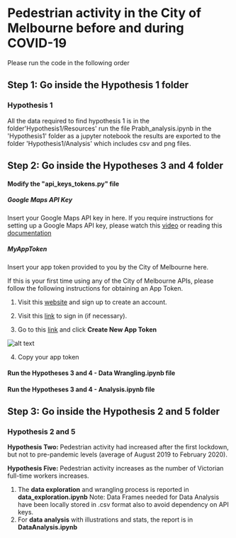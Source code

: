 # Pedestrian activity in the City of Melbourne before and during COVID-19
 Please run the code in the following order
 
## Step 1: Go inside the Hypothesis 1 folder
### Hypothesis 1

All the data required to find hypothesis 1 is in the folder'Hypothesis1/Resources'
run the file Prabh_analysis.ipynb in the 'Hypothesis1' folder as a jupyter notebook
the results are exported to the folder 'Hypothesis1/Analysis' which includes csv and png files.

## Step 2: Go inside the Hypotheses 3 and 4 folder
#### Modify the "api_keys_tokens.py" file

##### Google Maps API Key
Insert your Google Maps API key in here.
If you require instructions for setting up a Google Maps API key, please watch this [video](https://www.youtube.com/watch?v=2_HZObVbe-g&t=10s) or reading this [documentation](https://developers.google.com/maps/documentation/javascript/get-api-key)


##### MyAppToken
Insert your app token provided to you by the City of Melbourne here.

If this is your first time using any of the City of Melbourne APIs, please follow the following instructions for obtaining an App Token.

1) Visit this [website](https://data.melbourne.vic.gov.au/signup) and sign up to create an account.

2) Visit this [link](https://data.melbourne.vic.gov.au/login) to sign in (if necessary).

3) Go to this [link](https://data.melbourne.vic.gov.au/profile/edit/developer_settings) and click **Create New App Token**

![alt text](https://github.com/James-Akerman/project-one/blob/main/Readme%20images/get%20app%20token.PNG "Create New App Token")

4) Copy your app token

#### Run the Hypotheses 3 and 4 - Data Wrangling.ipynb file

#### Run the Hypotheses 3 and 4 - Analysis.ipynb file

## Step 3: Go inside the Hypothesis 2 and 5 folder

### Hypothesis 2 and 5
**Hypothesis Two:** Pedestrian activity had increased after the first lockdown, but not to pre-pandemic levels (average of August 2019 to February 2020).

**Hypothesis Five:** Pedestrian activity increases as the number of Victorian full-time workers increases.

1) The **data exploration** and wrangling process is reported in **data_exploration.ipynb**
Note:  Data Frames needed for Data Analysis have been locally stored in .csv format also to avoid dependency on API keys.
2) For **data analysis** with illustrations and stats, the report is in **DataAnalysis.ipynb**





